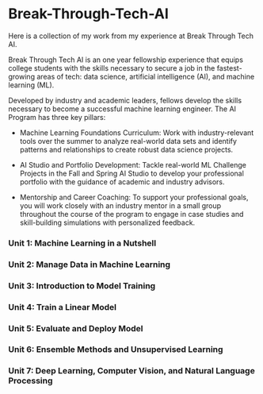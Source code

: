 # Break-Through-Tech-AI

Here is a collection of my work from my experience at Break Through Tech AI.

Break Through Tech AI is an one year fellowship experience that equips college students with the skills necessary to secure a job in the fastest-growing areas of tech: data science, artificial intelligence (AI), and machine learning (ML).

Developed by industry and academic leaders, fellows develop the skills necessary to become a successful machine learning engineer. The AI Program has three key pillars: 

- Machine Learning Foundations Curriculum: Work with industry-relevant tools over the summer to analyze real-world data sets and identify patterns and relationships to create robust data science projects.
  
- AI Studio and Portfolio Development: Tackle real-world ML Challenge Projects in the Fall and Spring AI Studio to develop your professional portfolio with the guidance of academic and industry advisors.
  
- Mentorship and Career Coaching: To support your professional goals, you will work closely with an industry mentor in a small group throughout the course of the program to engage in case studies and skill-building simulations with personalized feedback.


### Unit 1: Machine Learning in a Nutshell

### Unit 2: Manage Data in Machine Learning

### Unit 3: Introduction to Model Training

### Unit 4: Train a Linear Model

### Unit 5: Evaluate and Deploy Model

### Unit 6: Ensemble Methods and Unsupervised Learning

### Unit 7: Deep Learning, Computer Vision, and Natural Language Processing
